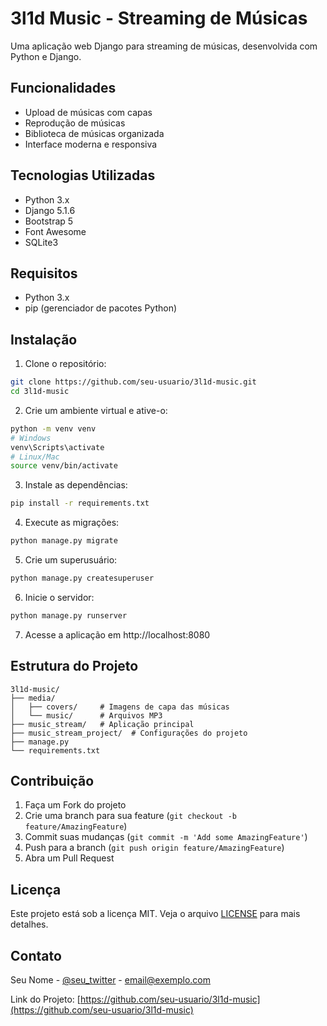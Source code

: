 # 3l1d Music - Streaming de Músicas

Uma aplicação web Django para streaming de músicas, desenvolvida com Python e Django.

## Funcionalidades

- Upload de músicas com capas
- Reprodução de músicas
- Biblioteca de músicas organizada
- Interface moderna e responsiva

## Tecnologias Utilizadas

- Python 3.x
- Django 5.1.6
- Bootstrap 5
- Font Awesome
- SQLite3

## Requisitos

- Python 3.x
- pip (gerenciador de pacotes Python)

## Instalação

1. Clone o repositório:
```bash
git clone https://github.com/seu-usuario/3l1d-music.git
cd 3l1d-music
```

2. Crie um ambiente virtual e ative-o:
```bash
python -m venv venv
# Windows
venv\Scripts\activate
# Linux/Mac
source venv/bin/activate
```

3. Instale as dependências:
```bash
pip install -r requirements.txt
```

4. Execute as migrações:
```bash
python manage.py migrate
```

5. Crie um superusuário:
```bash
python manage.py createsuperuser
```

6. Inicie o servidor:
```bash
python manage.py runserver
```

7. Acesse a aplicação em http://localhost:8080

## Estrutura do Projeto

```
3l1d-music/
├── media/
│   ├── covers/     # Imagens de capa das músicas
│   └── music/      # Arquivos MP3
├── music_stream/   # Aplicação principal
├── music_stream_project/  # Configurações do projeto
├── manage.py
└── requirements.txt
```

## Contribuição

1. Faça um Fork do projeto
2. Crie uma branch para sua feature (`git checkout -b feature/AmazingFeature`)
3. Commit suas mudanças (`git commit -m 'Add some AmazingFeature'`)
4. Push para a branch (`git push origin feature/AmazingFeature`)
5. Abra um Pull Request

## Licença

Este projeto está sob a licença MIT. Veja o arquivo [LICENSE](LICENSE) para mais detalhes.

## Contato

Seu Nome - [@seu_twitter](https://twitter.com/seu_twitter) - email@exemplo.com

Link do Projeto: [https://github.com/seu-usuario/3l1d-music](https://github.com/seu-usuario/3l1d-music) 